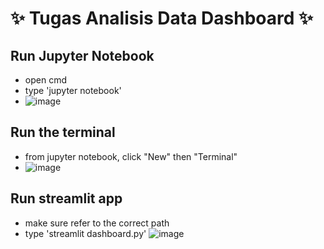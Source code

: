 # :sparkles: Tugas Analisis Data Dashboard :sparkles:
## Run Jupyter Notebook
   - open cmd
   - type 'jupyter notebook'
   - ![image](https://github.com/user-attachments/assets/bf81a073-a865-498b-90d6-998bcf243991)
## Run the terminal
   - from jupyter notebook, click "New" then "Terminal"
   - ![image](https://github.com/user-attachments/assets/8dcec370-261a-4787-a23f-a409cba74552)
## Run streamlit app
   - make sure refer to the correct path
   - type 'streamlit dashboard.py' 
   ![image](https://github.com/user-attachments/assets/8ea2c782-2815-44a5-9a32-8e1ebea933fc)

